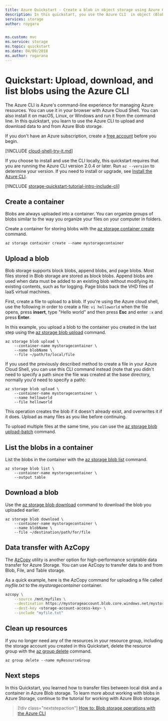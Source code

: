 ```yaml
---
title: Azure Quickstart - Create a blob in object storage using Azure CLI | Microsoft Docs
description: In this quickstart, you use the Azure CLI  in object (Blob) storage. Then you use the CLI to upload a blob to Azure Storage, download a blob, and list the blobs in a container.
services: storage
author: roygara


ms.custom: mvc
ms.service: storage
ms.topic: quickstart
ms.date: 04/09/2018
ms.author: rogarana
---
```


# Quickstart: Upload, download, and list blobs using the Azure CLI

The Azure CLI is Azure's command-line experience for managing Azure resources. You can use it in your browser with Azure Cloud Shell. You can also install it on macOS, Linux, or Windows and run it from the command line. In this quickstart, you learn to use the Azure CLI to upload and download data to and from Azure Blob storage.

If you don't have an Azure subscription, create a [free account](https://azure.microsoft.com/free/?WT.mc_id=A261C142F) before you begin.

[!INCLUDE [cloud-shell-try-it.md](../../../includes/cloud-shell-try-it.md)]

If you choose to install and use the CLI locally, this quickstart requires that you are running the Azure CLI version 2.0.4 or later. Run `az --version` to determine your version. If you need to install or upgrade, see [Install the Azure CLI](/cli/azure/install-azure-cli).

[!INCLUDE [storage-quickstart-tutorial-intro-include-cli](../../../includes/storage-quickstart-tutorial-intro-include-cli.md)]

## Create a container

Blobs are always uploaded into a container. You can organize groups of blobs similar to the way you organize your files on your computer in folders.

Create a container for storing blobs with the [az storage container create](/cli/azure/storage/container#az_storage_container_create) command.

```azurecli-interactive
az storage container create --name mystoragecontainer
```

## Upload a blob

Blob storage supports block blobs, append blobs, and page blobs. Most files stored in Blob storage are stored as block blobs. Append blobs are used when data must be added to an existing blob without modifying its existing contents, such as for logging. Page blobs back the VHD files of IaaS virtual machines.

First, create a file to upload to a blob.
If you're using the Azure cloud shell, use the following in order to create a file:
`vi helloworld` when the file opens, press **insert**, type "Hello world" and then press **Esc** and enter `:x` and press **Enter**.

In this example, you upload a blob to the container you created in the last step using the [az storage blob upload](/cli/azure/storage/blob#az_storage_blob_upload) command.

```azurecli-interactive
az storage blob upload \
    --container-name mystoragecontainer \
    --name blobName \
    --file ~/path/to/local/file
```

If you used the previously described method to create a file in your Azure Cloud Shell, you can use this CLI command instead (note that you didn't need to specify a path since the file was created at the base directory, normally you'd need to specify a path):

```azurecli-interactive
az storage blob upload \
    --container-name mystoragecontainer \
    --name helloworld
    --file helloworld
```

This operation creates the blob if it doesn't already exist, and overwrites it if it does. Upload as many files as you like before continuing.

To upload multiple files at the same time, you can use the [az storage blob upload-batch](/cli/azure/storage/blob#az_storage_blob_upload_batch) command.

## List the blobs in a container

List the blobs in the container with the [az storage blob list](/cli/azure/storage/blob#az_storage_blob_list) command.

```azurecli-interactive
az storage blob list \
    --container-name mystoragecontainer \
    --output table
```

## Download a blob

Use the [az storage blob download](/cli/azure/storage/blob#az_storage_blob_download) command to download the blob you uploaded earlier.

```azurecli-interactive
az storage blob download \
    --container-name mystoragecontainer \
    --name blobName \
    --file ~/destination/path/for/file
```

## Data transfer with AzCopy

The [AzCopy](../common/storage-use-azcopy-linux.md?toc=%2fazure%2fstorage%2fblobs%2ftoc.json) utility is another option for high-performance scriptable data transfer for Azure Storage. You can use AzCopy to transfer data to and from Blob, File, and Table storage.

As a quick example, here is the AzCopy command for uploading a file called *myfile.txt* to the *mystoragecontainer* container.

```bash
azcopy \
    --source /mnt/myfiles \
    --destination https://mystorageaccount.blob.core.windows.net/mystoragecontainer \
    --dest-key <storage-account-access-key> \
    --include "myfile.txt"
```

## Clean up resources

If you no longer need any of the resources in your resource group, including the storage account you created in this Quickstart, delete the resource group with the [az group delete](/cli/azure/group#az_group_delete) command.

```azurecli-interactive
az group delete --name myResourceGroup
```

## Next steps

In this Quickstart, you learned how to transfer files between local disk and a container in Azure Blob storage. To learn more about working with blobs in Azure Storage, continue to the tutorial for working with Azure Blob storage.

> [!div class="nextstepaction"]
> [How to: Blob storage operations with the Azure CLI](storage-how-to-use-blobs-cli.md)
